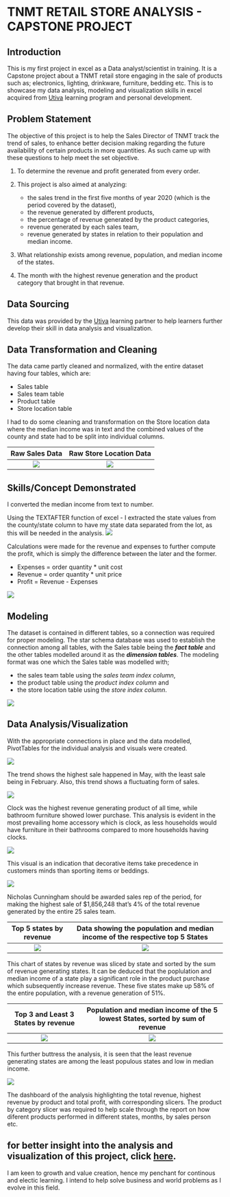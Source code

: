 # TNMT RETAIL STORE ANALYSIS - CAPSTONE PROJECT
## Introduction

This is my first project in excel as a Data analyst/scientist in training. It is a Capstone project about a TNMT retail store engaging in the sale of products such as; electronics, lighting, drinkware, furniture, bedding etc. This is to showcase my data analysis, modeling and visualization skills in excel acquired from [Utiva](https://www.utiva.io/) learning program and personal development.


## Problem Statement

The objective of this project is to help the Sales Director of TNMT track the trend of sales, to enhance better decision making regarding the future availability of certain products in more quantities. As such came up with these questions to help meet the set objective.
1.	To determine the revenue and profit generated from every order.

2.	This project is also aimed at analyzing: 
    - the sales trend in the first five months of year 2020 (which is the period covered by the dataset), 
    - the revenue generated by different products, 
    - the percentage of revenue generated by the product categories, 
    - revenue generated by each sales team,
    - revenue generated by states in relation to their population and median income.
  
3.	What relationship exists among revenue, population, and median income of the states.

4.	 The month with the highest revenue generation and the product category that brought in that revenue.


## Data Sourcing

This data was provided by the [Utiva](https://www.utiva.io/) learning partner to help learners further develop their skill in data analysis and visualization. 


## Data Transformation and Cleaning
The data came partly cleaned and normalized, with the entire dataset having four tables, which are:
- Sales table
- Sales team table
- Product table
- Store location table 
 
I had to do some cleaning and transformation on the Store location data where the median income was in text and the combined values of the county and state had to be split into individual columns.

Raw Sales Data            |     Raw Store Location Data 
:-----------------------: | :---------------------------:
![](raw_sales_table.png)  | ![](raw_store_location_data.PNG)


## Skills/Concept Demonstrated
I converted the median income from text to number.

Using the TEXTAFTER function of excel - I extracted the state values from the county/state column to have my state data separated from the lot, as this will be needed in the analysis.
![](Cleaned_store_location_data.png)

Calculations were made for the revenue and expenses to further compute the profit, which is simply the difference between the later and the former. 
- Expenses = order quantity * unit cost
- Revenue = order quantity * unit price
- Profit = Revenue - Expenses

![](Profit&Revenue.png)


## Modeling
The dataset is contained in different tables, so a connection was required for proper modeling. The star schema database was used to establish the connection among all tables, with the Sales table being the **_fact table_** and the other tables modelled around it as the **_dimension tables_**. 
The modeling format was one which the Sales table was modelled with;
- the sales team table using the _sales team index column_,
- the product table using the _product index column_ and 
- the store location table using the _store index column_.
  
![](star_schema.png)



## Data Analysis/Visualization
With the appropriate connections in place and the data modelled, PivotTables for the individual analysis and visuals were created.

![](sales_trend.png)



The trend shows the highest sale happened in May, with the least sale being in February. Also, this trend shows a fluctuating form of sales.



![](revenue_by_product.png)


Clock was the highest revenue generating product of all time, while bathroom furniture showed lower purchase. This analysis is evident in the most prevailing home accessory which is clock, as less households would have furniture in their bathrooms compared to more households having clocks.

![](product_category.png)

This visual is an indication that decorative items take precedence in customers minds than sporting items or beddings.


![](sales_team_revenue.png)

Nicholas Cunningham should be awarded sales rep of the period, for making the highest sale of $1,856,248 that’s 4% of the total revenue generated by the entire 25 sales team.



Top 5 states by revenue       |   Data showing the population and median income of the respective top 5 States
:---------------------------: | :------------------------:
![](states_by_revenue.png)    | ![](high_revenue_states.png)

This chart of states by revenue was sliced by state and sorted by the sum of revenue generating states. It can be deduced that the poplulation and median income of a state play a significant role in the product purchase which subsequently increase revenue.
These five states make up 58% of the entire population, with a revenue generation of 51%.



Top 3 and Least 3 States by revenue  |  Population and median income of the 5 lowest States, sorted by sum of revenue
:---------------------------------: |:--------------------------:
![](high&low_revenue_states.png)    |  ![](low_revenue_states.png)

This further buttress the analysis, it is seen that the least revenue generating states are among the least populous states and low in median income.



![](Dashboard.png)

The dashboard of the analysis highlighting the total revenue, highest revenue by product and total profit, with corresponding slicers.
The product by category slicer was required to help scale through the report on how diferent products performed in different states, months, by sales person etc.

for better insight into the analysis and visualization of this project, click [here](Raw_csv_file.xlsx).
---

I am keen to growth and value creation, hence my penchant for continous and electic learning. I intend to help solve business and world problems as I evolve in this field.  


